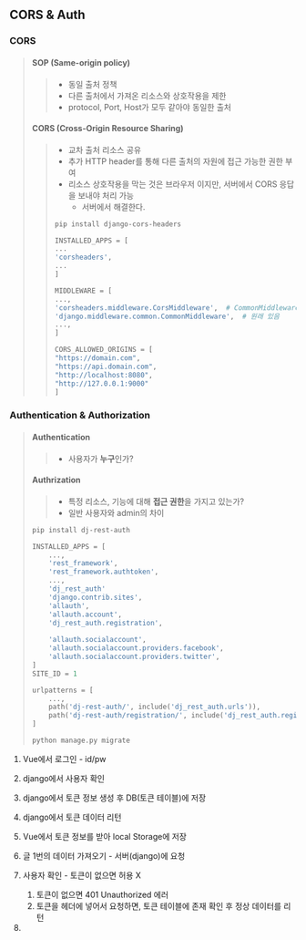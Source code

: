 ## CORS & Auth

### CORS

> #### SOP (Same-origin policy)
>
> > - 동일 출처 정책
> > - 다른 출처에서 가져온 리소스와 상호작용을 제한
> > - protocol, Port, Host가 모두 같아야 동일한 출처
>
> #### CORS (Cross-Origin Resource Sharing)
>
> > - 교차 출처 리소스 공유
> > - 추가 HTTP header를 통해 다른 출처의 자원에 접근 가능한 권한 부여
> > - 리소스 상호작용을 막는 것은 브라우저 이지만, 서버에서 CORS 응답을 보내야 처리 가능
> >   - 서버에서 해결한다.
> >
> > ```bash
> > pip install django-cors-headers
> > ```
> >
> > ```python
> > INSTALLED_APPS = [
> > ...
> > 'corsheaders',
> > ...
> > ]
> > 
> > MIDDLEWARE = [
> > ...,
> > 'corsheaders.middleware.CorsMiddleware',  # CommonMiddleware 보다 반드시 위에 작성
> > 'django.middleware.common.CommonMiddleware',  # 원래 있음
> > ...,
> > ]
> > 
> > CORS_ALLOWED_ORIGINS = [
> > "https://domain.com",
> > "https://api.domain.com",
> > "http://localhost:8080",
> > "http://127.0.0.1:9000"
> > ]
> > ```



### Authentication & Authorization

> #### Authentication
>
> > - 사용자가 **누구**인가?
>
> #### Authrization
>
> > - 특정 리소스, 기능에 대해 **접근 권한**을 가지고 있는가?
> > - 일반 사용자와 admin의 차이
>
> ```bash
> pip install dj-rest-auth
> ```
>
> ```python
> INSTALLED_APPS = [
>     ...,
>     'rest_framework',
>     'rest_framework.authtoken',
>     ...,
>     'dj_rest_auth'
>     'django.contrib.sites',
>     'allauth',
>     'allauth.account',
>     'dj_rest_auth.registration',
>     
>     'allauth.socialaccount',
>     'allauth.socialaccount.providers.facebook',
>     'allauth.socialaccount.providers.twitter',
> ]
> SITE_ID = 1
> ```
>
> ```python
> urlpatterns = [
>     ...,
>     path('dj-rest-auth/', include('dj_rest_auth.urls')), 
>     path('dj-rest-auth/registration/', include('dj_rest_auth.registration.urls')), 
> ]
> ```
>
> ```bash
> python manage.py migrate
> ```
>
> 





1. Vue에서 로그인 - id/pw
2. django에서 사용자 확인
3. django에서 토큰 정보 생성 후 DB(토큰 테이블)에 저장
4. django에서 토큰 데이터 리턴
5. Vue에서 토큰 정보를 받아 local Storage에 저장



6. 글 1번의 데이터 가져오기 - 서버(django)에 요청
7. 사용자 확인 - 토큰이 없으면 허용 X
   1. 토큰이 없으면 401 Unauthorized 에러
   2. 토큰을 헤더에 넣어서 요청하면, 토큰 테이블에 존재 확인 후 정상 데이터를 리턴
8. 